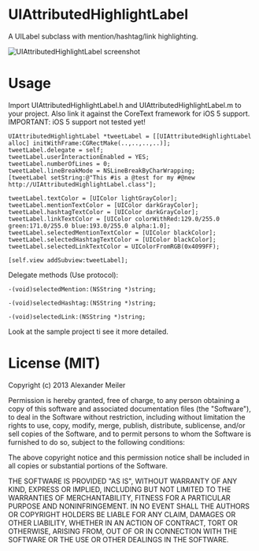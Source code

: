 UIAttributedHighlightLabel
==========================

A UILabel subclass with mention/hashtag/link highlighting.

![UIAttributedHighlightLabel screenshot](https://github.com/rootd/UIAttributedHighlightLabel/raw/master/screenshot.png "UIAttributedHighlightLabel screenshot")

Usage
=====

Import UIAttributedHighlightLabel.h and UIAttributedHighlightLabel.m to your project. Also link it against the CoreText framework for iOS 5 support.
IMPORTANT: iOS 5 support not tested yet!

    UIAttributedHighlightLabel *tweetLabel = [[UIAttributedHighlightLabel alloc] initWithFrame:CGRectMake(..,..,..,..)];
    tweetLabel.delegate = self;
    tweetLabel.userInteractionEnabled = YES;
    tweetLabel.numberOfLines = 0;
    tweetLabel.lineBreakMode = NSLineBreakByCharWrapping;
    [tweetLabel setString:@"This #is a @test for my #@new http://UIAttributedHighlightLabel.class"];
    
    tweetLabel.textColor = [UIColor lightGrayColor];
    tweetLabel.mentionTextColor = [UIColor darkGrayColor];
    tweetLabel.hashtagTextColor = [UIColor darkGrayColor];
    tweetLabel.linkTextColor = [UIColor colorWithRed:129.0/255.0 green:171.0/255.0 blue:193.0/255.0 alpha:1.0];
    tweetLabel.selectedMentionTextColor = [UIColor blackColor];
    tweetLabel.selectedHashtagTextColor = [UIColor blackColor];
    tweetLabel.selectedLinkTextColor = UIColorFromRGB(0x4099FF);

    [self.view addSubview:tweetLabel];
    
Delegate methods (Use <UIAttributedHighlightLabelDelegate> protocol):

<code>-(void)selectedMention:(NSString *)string; <br>
 -(void)selectedHashtag:(NSString *)string; <br>
 -(void)selectedLink:(NSString *)string;</code>

Look at the sample project ti see it more detailed.

License (MIT)
=============

Copyright (c) 2013 Alexander Meiler

Permission is hereby granted, free of charge, to any person obtaining a copy of this software and associated documentation files (the "Software"), to deal in the Software without restriction, including without limitation the rights to use, copy, modify, merge, publish, distribute, sublicense, and/or sell copies of the Software, and to permit persons to whom the Software is furnished to do so, subject to the following conditions:

The above copyright notice and this permission notice shall be included in all copies or substantial portions of the Software.

THE SOFTWARE IS PROVIDED "AS IS", WITHOUT WARRANTY OF ANY KIND, EXPRESS OR IMPLIED, INCLUDING BUT NOT LIMITED TO THE WARRANTIES OF MERCHANTABILITY, FITNESS FOR A PARTICULAR PURPOSE AND NONINFRINGEMENT. IN NO EVENT SHALL THE AUTHORS OR COPYRIGHT HOLDERS BE LIABLE FOR ANY CLAIM, DAMAGES OR OTHER LIABILITY, WHETHER IN AN ACTION OF CONTRACT, TORT OR OTHERWISE, ARISING FROM, OUT OF OR IN CONNECTION WITH THE SOFTWARE OR THE USE OR OTHER DEALINGS IN THE SOFTWARE.

